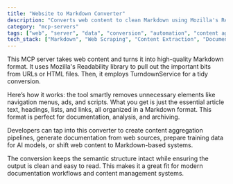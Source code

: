 ```yaml
---
title: "Website to Markdown Converter"
description: "Converts web content to clean Markdown using Mozilla's Readability and TurndownService for content extraction and analysis."
category: "mcp-servers"
tags: ["web", "server", "data", "conversion", "automation", "content aggregation", "documentation", "AI training data"]
tech_stack: ["Markdown", "Web Scraping", "Content Extraction", "Document Conversion", "HTML Processing", "Mozilla Readability", "TurndownService"]
---
```


This MCP server takes web content and turns it into high-quality Markdown format. It uses Mozilla's Readability library to pull out the important bits from URLs or HTML files. Then, it employs TurndownService for a tidy conversion.

Here’s how it works: the tool smartly removes unnecessary elements like navigation menus, ads, and scripts. What you get is just the essential article text, headings, lists, and links, all organized in a Markdown format. This format is perfect for documentation, analysis, and archiving.

Developers can tap into this converter to create content aggregation pipelines, generate documentation from web sources, prepare training data for AI models, or shift web content to Markdown-based systems.

The conversion keeps the semantic structure intact while ensuring the output is clean and easy to read. This makes it a great fit for modern documentation workflows and content management systems.